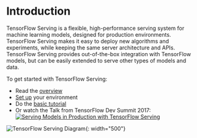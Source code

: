 # Introduction

TensorFlow Serving is a flexible, high-performance serving system for machine
learning models, designed for production environments. TensorFlow Serving
makes it easy to deploy new algorithms and experiments, while keeping the same
server architecture and APIs. TensorFlow Serving provides out-of-the-box
integration with TensorFlow models, but can be easily extended to serve other
types of models and data.

To get started with TensorFlow Serving:

* Read the [overview](architecture_overview.md)
* [Set up](setup.md) your environment
* Do the [basic tutorial](serving_basic.md)
* Or watch the Talk from TensorFlow Dev Summit 2017:
[![Serving Models in Production with TensorFlow Serving](https://img.youtube.com/vi/q_IkJcPyNl0/0.jpg)](http://www.youtube.com/watch?v=q_IkJcPyNl0)


![TensorFlow Serving Diagram](images/tf_diagram.svg){: width="500"}

